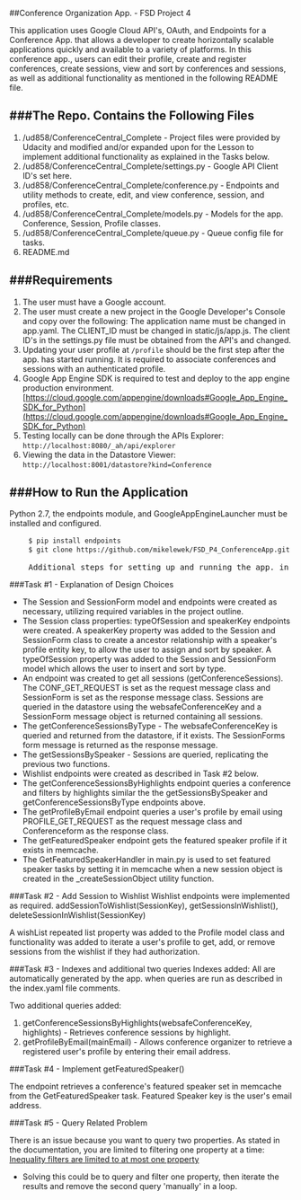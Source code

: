 ##Conference Organization App. - FSD Project 4

This application uses Google Cloud API's, OAuth, and Endpoints for a Conference App. that allows a developer to create horizontally scalable applications quickly and available to a variety of platforms. In this conference app., users can edit their profile, create and register conferences, create sessions, view and sort by conferences and sessions, as well as additional functionality as mentioned in the following README file.

###The Repo. Contains the Following Files
-------------------------------------
 1. /ud858/ConferenceCentral_Complete - Project files were provided by Udacity and modified and/or expanded upon for the Lesson to implement additional functionality as explained in the Tasks below.
 2. /ud858/ConferenceCentral_Complete/settings.py - Google API Client ID's set here.
 3. /ud858/ConferenceCentral_Complete/conference.py - Endpoints and utility methods to create, edit, and view conference, session, and profiles, etc.
 4. /ud858/ConferenceCentral_Complete/models.py - Models for the app. Conference, Session, Profile classes.
 5. /ud858/ConferenceCentral_Complete/queue.py - Queue config file for tasks.
 6. README.md
 
###Requirements
--------------------
 1. The user must have a Google account.
 2. The user must create a new project in the Google Developer's Console and copy over the following: The application name must be changed in app.yaml. The CLIENT_ID must be changed in static/js/app.js. The client ID's in the settings.py file must be obtained from the API's and changed.
 3. Updating your user profile at <code>/profile</code> should be the first step after the app. has started running. It is required to associate conferences and sessions with an authenticated profile.
 4. Google App Engine SDK is required to test and deploy to the app engine production environment. [https://cloud.google.com/appengine/downloads#Google_App_Engine_SDK_for_Python](https://cloud.google.com/appengine/downloads#Google_App_Engine_SDK_for_Python)
 5. Testing locally can be done through the APIs Explorer: <code>http://localhost:8080/_ah/api/explorer</code>
 6. Viewing the data in the Datastore Viewer: <code>http://localhost:8001/datastore?kind=Conference</code>
 
###How to Run the Application
-------------------------
<p>Python 2.7, the endpoints module, and GoogleAppEngineLauncher must be installed and configured.</p>

<pre>
    <code>$ pip install endpoints</code>
	<code>$ git clone https://github.com/mikelewek/FSD_P4_ConferenceApp.git</code>
	
	Additional steps for setting up and running the app. in either the Google App. Engine or deploying, is provided in Udacity's readme file located: <code>/ud858/ConferenceCentral_Complete/README.md</code>
</pre>

###Task #1 - Explanation of Design Choices

* The Session and SessionForm model and endpoints were created as necessary, utilizing required variables in the project outline.
* The Session class properties: typeOfSession and speakerKey endpoints were created. A speakerKey property was added to the Session and SessionForm class to create a ancestor relationship with a speaker's profile entity key, to allow the user to assign and sort by speaker. A typeOfSession property was added to the Session and SessionForm model which allows the user to insert and sort by type. 
* An endpoint was created to get all sessions (getConferenceSessions). The CONF_GET_REQUEST is set as the request message class and SessionForm is set as the response message class. Sessions are queried in the datastore using the websafeConferenceKey and a SessionForm message object is returned containing all sessions.
* The getConferenceSessionsByType - The websafeConferenceKey is queried and returned from the datastore, if it exists. The SessionForms form message is returned as the response message.
* The getSessionsBySpeaker - Sessions are queried, replicating the previous two functions.
* Wishlist endpoints were created as described in Task #2 below.
* The getConferenceSessionsByHighlights endpoint queries a conference and filters by highlights similar the the getSessionsBySpeaker and getConferenceSessionsByType endpoints above.
* The getProfileByEmail endpoint queries a user's profile by email using PROFILE_GET_REQUEST as the request message class and Conferenceform as the response class.
* The getFeaturedSpeaker endpoint gets the featured speaker profile if it exists in memcache.
* The GetFeaturedSpeakerHandler in main.py is used to set featured speaker tasks by setting it in memcache when a new session object is created in the _createSessionObject utility function. 

###Task #2 - Add Session to Wishlist
Wishlist endpoints were implemented as required. addSessionToWishlist(SessionKey), getSessionsInWishlist(), deleteSessionInWishlist(SessionKey)

A wishList repeated list property was added to the Profile model class and functionality was added to iterate a user's profile to get, add, or remove sessions from the wishlist if they had authorization.

###Task #3 - Indexes and additional two queries
Indexes added: All are automatically generated by the app. when queries are run as described in the index.yaml file comments.

Two additional queries added:

1. getConferenceSessionsByHighlights(websafeConferenceKey, highlights) - Retrieves conference sessions by highlight.
2. getProfileByEmail(mainEmail) - Allows conference organizer to retrieve a registered user's profile by entering their email address.

###Task #4 - Implement getFeaturedSpeaker()

The endpoint retrieves a conference's featured speaker set in memcache from the GetFeaturedSpeaker task. Featured Speaker key is the user's email address.

###Task #5 - Query Related Problem

There is an issue because you want to query two properties. As stated in the documentation, you are limited to filtering one property at a time: [Inequality filters are limited to at most one property](https://cloud.google.com/appengine/docs/python/datastore/queries?hl=en#Python_Restrictions_on_queries)
* Solving this could be to query and filter one property, then iterate the results and remove the second query 'manually' in a loop.